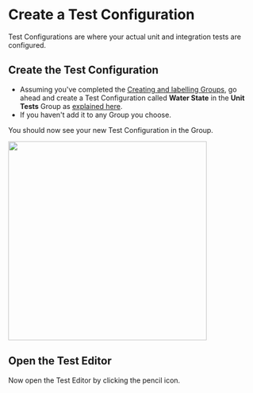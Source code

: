 # Create a Test Configuration
Test Configurations are where your actual unit and integration tests are configured.

## Create the Test Configuration
- Assuming you've completed the [Creating and labelling Groups](A-TM20-groups.md), go ahead and create a Test Configuration called **Water State** in the **Unit Tests** Group as [explained here](test-config-add.).
- If you haven't add it to any Group you choose.

You should now see your new Test Configuration in the Group.

<img src="ut-water-state.png" width="400px"/>

## Open the Test Editor
Now open the Test Editor by clicking the pencil icon. 